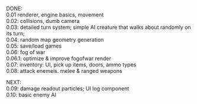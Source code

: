 DONE:   
0.01 renderer, engine basics, movement  
0.02: collisions, dumb camera  
0.03: detailed turn system; simple AI creature that walks about randomly on its turn;  
0.04: random map geometry generation  
0.05: save/load games  
0.06: fog of war  
0.06.1: optimize & improve fogofwar render  
0.07: inventory: UI, pick up items, doors, ammo types  
0.08: attack enemeis. melee & ranged weapons  
  
NEXT:  
0.09: damage readout particles; UI log component  
0.10: basic enemy AI  